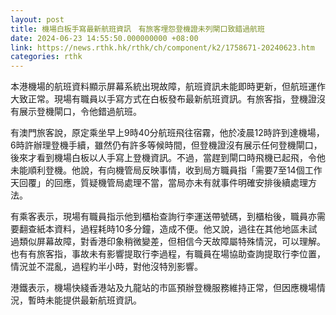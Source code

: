 ```yaml
---
layout: post
title: 機場白板手寫最新航班資訊　有旅客埋怨登機證未列閘口致錯過航班
date: 2024-06-23 14:55:50.000000000 +08:00
link: https://news.rthk.hk/rthk/ch/component/k2/1758671-20240623.htm
categories: rthk
---
```


本港機場的航班資料顯示屏幕系統出現故障，航班資訊未能即時更新，但航班運作大致正常。現場有職員以手寫方式在白板發布最新航班資訊。有旅客指，登機證沒有展示登機閘口，令他錯過航班。

有澳門旅客說，原定乘坐早上9時40分航班飛往宿霧，他於凌晨12時許到達機場，6時許辦理登機手續，雖然仍有許多等候時間，但登機證沒有展示任何登機閘口，後來才看到機場白板以人手寫上登機資訊。不過，當趕到閘口時飛機已起飛，令他未能順利登機。他說，有向機管局反映事情，收到局方職員指「需要7至14個工作天回覆」的回應，質疑機管局處理不當，當局亦未有就事件明確安排後續處理方法。

有乘客表示，現場有職員指示他到櫃枱查詢行李運送帶號碼，到櫃枱後，職員亦需要翻查紙本資料，過程耗時10多分鐘，造成不便。他又說，過往在其他地區未試過類似屏幕故障，對香港印象稍微變差，但相信今天故障屬特殊情況，可以理解。也有有旅客指，事故未有影響提取行李過程，有職員在場協助查詢提取行李位置，情況並不混亂，過程約半小時，對他沒特別影響。

港鐵表示，機場快綫香港站及九龍站的市區預辦登機服務維持正常，但因應機場情況，暫時未能提供最新航班資訊。
